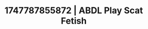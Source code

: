 ---
categories:
- Tasteful nudity
- Immersive erotica
- Lustful narration
- Naughty expression
- Deep gaze
image: /assets/images/1747787855872.jpg
layout: post
seo:
  description: Featured content with high-quality Scat Fetish, ABDL Play. HD images
    available.
  keywords: Scat Fetish, ABDL Play
  og_image: /assets/images/1747787855872.jpg
  schema_type: VisualArtwork
tags:
- ABDL Play
- Scat Fetish
- '#1747787855872'
title: 1747787855872 | ABDL Play Scat Fetish
---